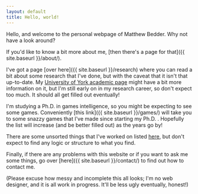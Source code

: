 ```yaml
---
layout: default
title: Hello, world!
---
```


Hello, and welcome to the personal webpage of Matthew Bedder. Why not have a look around?

If you'd like to know a bit more about me, [then there's a page for that]({{ site.baseurl }}/about/).

I've got a page [over here]({{ site.baseurl }}/research) where you can read a bit about some research that I've done, but with the caveat that it isn't that up-to-date. My [University of York academic page](http://www-users.cs.york.ac.uk/~bedder/) might have a bit more information on it, but I'm still early on in my research career, so don't expect too much. It should all get filled out eventually!

I'm studying a Ph.D. in games intelligence, so you might be expecting to see some games. Conveniently [this link]({{ site.baseurl }}/games/) will take you to some snazzy games that I've made since starting my Ph.D. . Hopefully the list will increase (and be better filled out) as the years go by!

There are some unsorted things that I've worked on listed [here](/misc), but don't expect to find any logic or structure to what you find.

Finally, if there are any problems with this website or if you want to ask me some things, go over [here]({{ site.baseurl }}/contact/) to find out how to contact me.

(Please excuse how messy and incomplete this all looks; I'm no web designer, and it is all work in progress. It'll be less ugly eventually, honest!)